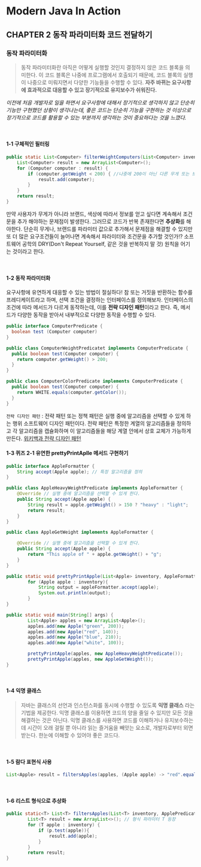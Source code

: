 # Modern Java In Action

## CHAPTER 2 동작 파라미터화 코드 전달하기



### 동작 파라미터화

> 동작 파라미터화란 아직은 어떻게 실행할 것인지 결정하지 않은 코드 블록을 의미한다. 이 코드 블록은 나중에 프로그램에서 호출되기 때문에, 코드 블록의 실행이 나중으로 미뤄지면서 다양한 기능들을 수행할 수 있다.
> **자주 바뀌는 요구사항에 효과적으로 대응할 수 있고 장기적으로 유지보수가 쉬워진다.**

*이전에 처음 개발자로 일을 하면서 요구사항에 대해서 장기적으로 생각하지 않고 단순히 기능만 구현했던 상황이 생각나는데, 좋은 코드는 단순히 기능을 구현하는 것 이상으로 장기적으로 코드를 활용할 수 있는 부분까지 생각하는 것이 중요하다는 것을 느꼈다.*

<br>

#### 1-1 구체적인 필터링

```java
public static List<Computer> filterWeightComputers(List<Computer> invenctory) {
	List<Computer> result = new ArrayList<Computer>();
	for (Computer computer : result) {
		if (computer.getWeight < 200) { //나중에 200이 아닌 다른 무게 또는 브랜드를 원한다면!?
			result.add(computer);
		}
	}
	return result;
}
```

만약 사용자가 무게가 아니라 브랜드, 색상에 따라서 정보를 얻고 싶다면 계속해서 조건문을 추가 해야하는 문제점이 발생한다. 그러므로 코드가 반복 존재한다면 **추상화**를 해야한다. 단순히 무게나, 브랜드를 파라미터 값으로 추가해서 문제점을 해결할 수 있지만 또 더 많은 요구조건들이 늘어나면 계속해서 파라미터와 조건문을 추가할 것인가!? 
소프트웨어 공학의 DRY(Don't Repeat Yourself, 같은 것을 반복하지 말 것) 원칙을 어기는 것이라고 한다. 

<br>

#### 1-2 동작 파라미터화

요구사항에 유연하게 대응할 수 있는 방법이 절실하다! 참 또는 거짓을 반환하는 함수를 프레디케이트라고 하며, 선택 조건을 결정하는 인터페이스를 정의해보자. 인터페이스의 조건에 따라 메서드가 다르게 동작하는데, 이를 **전략 디자인 패턴**이라고 한다. 즉, 메서드가 다양한 동작을 받아서 내부적으로 다양한 동작을 수행할 수 있다.

```java
public interface ComputerPredicate {
  boolean test (Computer computer)
}

public class ComputerWeightPredicatet implements ComputerPredicate {
  public boolean test(Computer computer) {
    return computer.getWeight() > 200;
  }
}

public class ComputerColorPredicate implements ComputerPredicate {
  public boolean test(Computer computer) {
    return WHITE.equals(computer.getColor());
  }
}
```

`전략 디자인 패턴` : 전략 패턴 또는 정책 패턴은 실행 중에 알고리즘을 선택할 수 있게 하는 행위 소프트웨어 디자인 패턴이다. 전략 패턴은 특정한 계열의 알고리즘들을 정의하고 각 알고리즘을 캡슐화하며 이 알고리즘들을 해당 계열 안에서 상호 교체가 가능하게 만든다. <a href="https://ko.wikipedia.org/wiki/%EC%A0%84%EB%9E%B5_%ED%8C%A8%ED%84%B4"> 위키백과 전략 디자인 패턴 </a>
<br>

#### 1-3 퀴즈 2-1 유연한 prettyPrintAplle 메서드 구현하기

```java
public interface AppleFormatter {
    String accept(Apple apple); // 특정 알고리즘을 정의
}

public class AppleHeavyWeightPredicate implements AppleFormatter {
    @Override // 실행 중에 알고리즘을 선택할 수 있게 한다.
    public String accept(Apple apple) {
        String result = apple.getWeight() > 150 ? "heavy" : "light";
        return result;
    }
}

public class AppleGetWeight implements AppleFormatter {

    @Override // 실행 중에 알고리즘을 선택할 수 있게 한다.
    public String accept(Apple apple) {
        return "This apple of " + apple.getWeight() + "g";
    }
}

public static void prettyPrintApple(List<Apple> inventory, AppleFormatter appleFormatter){
        for (Apple apple : inventory){
            String output = appleFormatter.accept(apple);
            System.out.println(output);
        }
}

public static void main(String[] args) {
        List<Apple> apples = new ArrayList<Apple>();
        apples.add(new Apple("green", 200));
        apples.add(new Apple("red", 140));
        apples.add(new Apple("blue", 210));
        apples.add(new Apple("white", 100));

        prettyPrintApple(apples, new AppleHeavyWeightPredicate());
        prettyPrintApple(apples, new AppleGetWeight());
}
```

<br>

#### 1-4 익명 클래스

> 자바는 클래스의 선언과 인스턴스화를 동시에 수행할 수 있도록 **익명 클래스** 라는 기법을 제공한다.
> 익명 클래스를 이용하면 코드의 양을 줄일 수 있지만 모든 것을 해결하는 것은 아닌다. 익명 클래스를 사용하면 코드를 이해하거나 유지보수하는 데 시간이 오래 걸릴 뿐 아니라 읽는 즐거움을 빼앗는 요소로, 개발자로부터 외면받는다. 한눈에 이해할 수 있어야 좋은 코드다.

<br>

#### 1-5 람다 표현식 사용

```java
List<Apple> result = filtersApples(apples, (Apple apple) -> "red".equals(apple.getColor()));
```

<br>

#### 1-6 리스트 형식으로 추상화

```java
public static<T> List<T> filtersApples(List<T> inventory, ApplePredicate p){
		List<T> result = new ArrayList<>(); // 형식 파라미터 T 등장
        for (T apple : inventory) {
            if (p.test(apple)){
                result.add(apple);
            }
        }
        return result;
}
```


